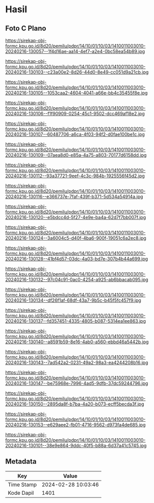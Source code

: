 # Hasil

## Foto C Plano

https://sirekap-obj-formc.kpu.go.id/8d20/pemilu/pdpr/14/10/01/10/03/1410011003010-20240216-130057--1f4d16ae-aa14-4ef7-a2e4-0bc58ea54b89.jpg

https://sirekap-obj-formc.kpu.go.id/8d20/pemilu/pdpr/14/10/01/10/03/1410011003010-20240216-130103--c23a00e2-8d26-44d0-8e49-cc051d9a21cb.jpg

https://sirekap-obj-formc.kpu.go.id/8d20/pemilu/pdpr/14/10/01/10/03/1410011003010-20240216-130105--1053caa2-4604-4041-a66e-bb4c35455f8e.jpg

https://sirekap-obj-formc.kpu.go.id/8d20/pemilu/pdpr/14/10/01/10/03/1410011003010-20240216-130106--f1f90909-0254-45c1-9502-dcc469af18e2.jpg

https://sirekap-obj-formc.kpu.go.id/8d20/pemilu/pdpr/14/10/01/10/03/1410011003010-20240216-130107--60487706-a6ca-4f03-94f2-d0fae100be1c.jpg

https://sirekap-obj-formc.kpu.go.id/8d20/pemilu/pdpr/14/10/01/10/03/1410011003010-20240216-130109--07aea8d0-e85a-4a75-a803-70177d6158dd.jpg

https://sirekap-obj-formc.kpu.go.id/8d20/pemilu/pdpr/14/10/01/10/03/1410011003010-20240216-130112--93a37721-9eef-4c3c-984b-1925556f45d2.jpg

https://sirekap-obj-formc.kpu.go.id/8d20/pemilu/pdpr/14/10/01/10/03/1410011003010-20240216-130116--e366737e-7faf-439f-b371-5d534a54914a.jpg

https://sirekap-obj-formc.kpu.go.id/8d20/pemilu/pdpr/14/10/01/10/03/1410011003010-20240216-130120--e5bdcc4d-5f27-4e9e-ba4a-62d7f7bb007f.jpg

https://sirekap-obj-formc.kpu.go.id/8d20/pemilu/pdpr/14/10/01/10/03/1410011003010-20240216-130124--3a6004c5-d40f-4ba6-900f-19051c6a2ec8.jpg

https://sirekap-obj-formc.kpu.go.id/8d20/pemilu/pdpr/14/10/01/10/03/1410011003010-20240216-130128--41bf4d57-03dc-4a03-bd7e-307b4b44a699.jpg

https://sirekap-obj-formc.kpu.go.id/8d20/pemilu/pdpr/14/10/01/10/03/1410011003010-20240216-130132--97c04c91-0ac0-4254-a925-ab6bbacab095.jpg

https://sirekap-obj-formc.kpu.go.id/8d20/pemilu/pdpr/14/10/01/10/03/1410011003010-20240216-130134--df26f1af-68df-43a7-9b5c-b45f5fc457f9.jpg

https://sirekap-obj-formc.kpu.go.id/8d20/pemilu/pdpr/14/10/01/10/03/1410011003010-20240216-130137--fd357451-4335-4805-b087-5314ea1ee863.jpg

https://sirekap-obj-formc.kpu.go.id/8d20/pemilu/pdpr/14/10/01/10/03/1410011003010-20240216-130140--a8591b59-8e16-4ab0-a560-ebbd46a5442b.jpg

https://sirekap-obj-formc.kpu.go.id/8d20/pemilu/pdpr/14/10/01/10/03/1410011003010-20240216-130143--7ad542a2-0231-49a2-98a3-ea4244208b16.jpg

https://sirekap-obj-formc.kpu.go.id/8d20/pemilu/pdpr/14/10/01/10/03/1410011003010-20240216-130147--be75968e-7996-4ad5-9dfb-37dc59244796.jpg

https://sirekap-obj-formc.kpu.go.id/8d20/pemilu/pdpr/14/10/01/10/03/1410011003010-20240216-130150--2895da8f-b7ba-4a20-b073-ecff5becda3f.jpg

https://sirekap-obj-formc.kpu.go.id/8d20/pemilu/pdpr/14/10/01/10/03/1410011003010-20240216-130153--e629aee2-fb01-4716-9562-d973fa4de685.jpg

https://sirekap-obj-formc.kpu.go.id/8d20/pemilu/pdpr/14/10/01/10/03/1410011003010-20240216-130101--38e9e864-9ddc-40f5-b88a-6d37a41c5745.jpg


## Metadata

| Key        | Value               |
| ---------- | ------------------- |
| Time Stamp | 2024-02-28 10:03:46 |
| Kode Dapil | 1401                |



